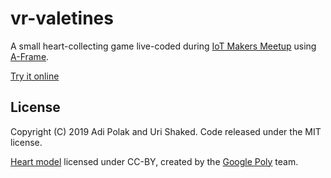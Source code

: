 # vr-valetines

A small heart-collecting game live-coded during [IoT Makers Meetup](https://www.meetup.com/IoT-Makers-Israel/events/257266871/) using [A-Frame](https://aframe.io).

[Try it online](https://urish.github.io/vr-valentines)

## License

Copyright (C) 2019 Adi Polak and Uri Shaked. Code released under the MIT license.

[Heart model](https://poly.google.com/view/8RA5hHU5gHK) licensed under CC-BY, created by the [Google Poly](https://poly.google.com/) team.

